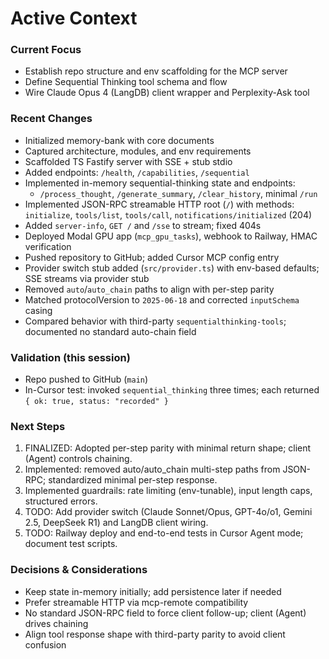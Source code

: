 # Active Context

### Current Focus
- Establish repo structure and env scaffolding for the MCP server
- Define Sequential Thinking tool schema and flow
- Wire Claude Opus 4 (LangDB) client wrapper and Perplexity-Ask tool

### Recent Changes
- Initialized memory-bank with core documents
- Captured architecture, modules, and env requirements
- Scaffolded TS Fastify server with SSE + stub stdio
- Added endpoints: `/health`, `/capabilities`, `/sequential`
- Implemented in-memory sequential-thinking state and endpoints:
  - `/process_thought`, `/generate_summary`, `/clear_history`, minimal `/run`
- Implemented JSON-RPC streamable HTTP root (`/`) with methods: `initialize`, `tools/list`, `tools/call`, `notifications/initialized` (204)
- Added `server-info`, `GET /` and `/sse` to stream; fixed 404s
- Deployed Modal GPU app (`mcp_gpu_tasks`), webhook to Railway, HMAC verification
- Pushed repository to GitHub; added Cursor MCP config entry
- Provider switch stub added (`src/provider.ts`) with env-based defaults; SSE streams via provider stub
- Removed `auto`/`auto_chain` paths to align with per-step parity
- Matched protocolVersion to `2025-06-18` and corrected `inputSchema` casing
- Compared behavior with third-party `sequentialthinking-tools`; documented no standard auto-chain field

### Validation (this session)
- Repo pushed to GitHub (`main`)
- In-Cursor test: invoked `sequential_thinking` three times; each returned `{ ok: true, status: "recorded" }`

### Next Steps
1. FINALIZED: Adopted per-step parity with minimal return shape; client (Agent) controls chaining.
2. Implemented: removed auto/auto_chain multi-step paths from JSON-RPC; standardized minimal per-step response.
3. Implemented guardrails: rate limiting (env-tunable), input length caps, structured errors.
4. TODO: Add provider switch (Claude Sonnet/Opus, GPT-4o/o1, Gemini 2.5, DeepSeek R1) and LangDB client wiring.
5. TODO: Railway deploy and end-to-end tests in Cursor Agent mode; document test scripts.

### Decisions & Considerations
- Keep state in-memory initially; add persistence later if needed
- Prefer streamable HTTP via mcp-remote compatibility
- No standard JSON-RPC field to force client follow-up; client (Agent) drives chaining
- Align tool response shape with third-party parity to avoid client confusion
